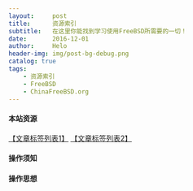 ```yaml
---
layout:     post
title:      资源索引
subtitle:   在这里你能找到学习使用FreeBSD所需要的一切！
date:       2016-12-01
author:     Helo
header-img: img/post-bg-debug.png
catalog: true
tags:
    - 资源索引
    - FreeBSD
    - ChinaFreeBSD.org
---
```

#### 本站资源
[【文章标签列表1】](https://chinafreebsd.org/tags/)  [【文章标签列表2】](https://chinafreebsd.org/tags/)

#### 操作须知

#### 操作思想

